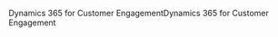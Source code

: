 <span data-ttu-id="3e675-101">Dynamics 365 for Customer Engagement</span><span class="sxs-lookup"><span data-stu-id="3e675-101">Dynamics 365 for Customer Engagement</span></span>
